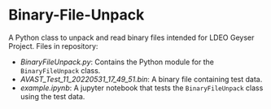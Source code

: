 # Binary-File-Unpack
A Python class to unpack and read binary files intended for LDEO Geyser Project.
Files in repository:
  * *BinaryFileUnpack.py*: Contains the Python module for the <code>BinaryFileUnpack</code> class.
  * *AVAST_Test_11_20220531_17_49_51.bin*: A binary file containing test data.
  * *example.ipynb*: A jupyter notebook that tests the <code>BinaryFileUnpack</code> class using the test data.

